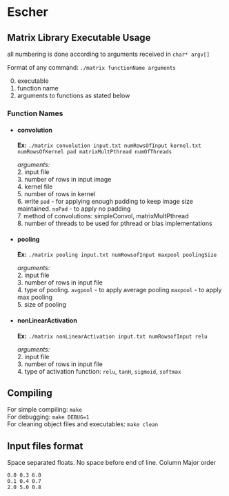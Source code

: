 # Escher

## Matrix Library Executable Usage
all numbering is done according to arguments received in `char* argv[]`

Format of any command:
`./matrix functionName arguments`

0. executable
1. function name
2. arguments to functions as stated below

### Function Names
- #### convolution   
    **Ex:** `./matrix convolution input.txt numRowsOfInput kernel.txt numRowsOfKernel pad matrixMultPthread numOfThreads`  

    *arguments:*   
    2. input file   
    3. number of rows in input image    
    4. kernel file  
    5. number of rows in kernel    
    6. write `pad` - for applying enough padding to keep image size maintained. `noPad` - to apply no padding     
    7. method of convolutions: simpleConvol, matrixMultPthread     
    8. number of threads to be used for pthread or blas implementations

- #### pooling
    **Ex:** `./matrix pooling input.txt numRowsofInput maxpool poolingSize`

    *arguments:*    
    2. input file   
    3. number of rows in input file     
    4. type of pooling. `avgpool` - to apply average pooling `maxpool` - to apply max pooling   
    5. size of pooling 

- #### nonLinearActivation
    **Ex:** `./matrix nonLinearActivation input.txt numRowsofInput relu`

    *arguments:*    
    2. input file   
    3. number of rows in input file     
    4. type of activation function: `relu`, `tanH`, `sigmoid`, `softmax`

## Compiling
For simple compiling: `make`   
For debugging: `make DEBUG=1`    
For cleaning object files and executables: `make clean`  

## Input files format
Space separated floats. No space before end of line.
Column Major order
```
0.0 0.3 6.0  
0.1 0.4 0.7
2.0 5.0 0.8
```
